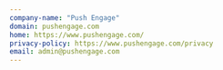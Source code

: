 ```yaml
---
company-name: "Push Engage"
domain: pushengage.com
home: https://www.pushengage.com/
privacy-policy: https://www.pushengage.com/privacy
email: admin@pushengage.com
---
```




